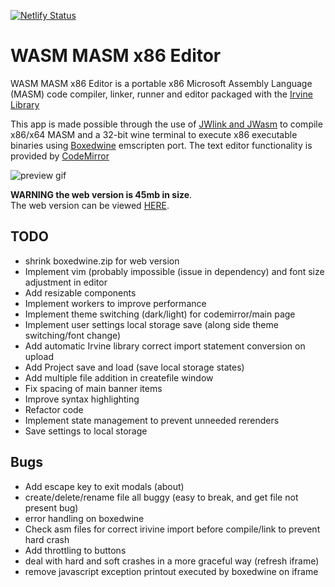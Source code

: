 [![Netlify Status](https://api.netlify.com/api/v1/badges/0c76358f-a3f9-45c4-b16c-d4ad4017ad5c/deploy-status)](https://app.netlify.com/sites/wasm-masm-x86-editor/deploys)

# WASM MASM x86 Editor

WASM MASM x86 Editor is a portable x86 Microsoft Assembly Language (MASM) code compiler, linker, runner and editor packaged with the [Irvine Library](http://asmirvine.com/)

This app is made possible through the use of [JWlink and JWasm](https://github.com/JWasm) to compile x86/x64 MASM and a 32-bit wine terminal to execute x86 executable binaries using [Boxedwine](http://www.boxedwine.org/) emscripten port. The text editor functionality is provided by [CodeMirror](https://codemirror.net/)

![preview gif](https://i.imgur.com/qw5RLa1.gif)

**WARNING the web version is 45mb in size**.  
The web version can be viewed [HERE](https://wasm-masm-x86-editor.netlify.app/).

## TODO

- shrink boxedwine.zip for web version
- Implement vim (probably impossible (issue in dependency) and font size adjustment in editor
- Add resizable components
- Implement workers to improve performance
- Implement theme switching (dark/light) for codemirror/main page
- Implement user settings local storage save (along side theme switching/font change)
- Add automatic Irvine library correct import statement conversion on upload
- Add Project save and load (save local storage states)
- Add multiple file addition in createfile window
- Fix spacing of main banner items
- Improve syntax highlighting
- Refactor code
- Implement state management to prevent unneeded rerenders
- Save settings to local storage

## Bugs

- Add escape key to exit modals (about)
- create/delete/rename file all buggy (easy to break, and get file not present bug)
- error handling on boxedwine
- Check asm files for correct irivine import before compile/link to prevent hard crash
- Add throttling to buttons
- deal with hard and soft crashes in a more graceful way (refresh iframe)
- remove javascript exception printout executed by boxedwine on iframe
